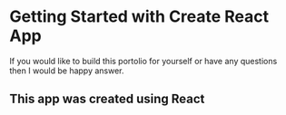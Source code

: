 # Getting Started with Create React App

If you would like to build this portolio for yourself or have any questions then I would be happy answer. 

## This app was created using React